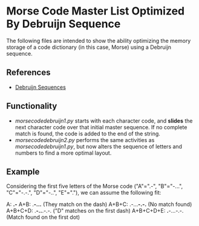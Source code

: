 # Morse Code Master List Optimized By Debruijn Sequence

The following files are intended to show the ability optimizing the memory storage of a code dictionary (in this case, Morse) using a Debruijn sequence.

## References
  * [Debruijn Sequences](https://en.wikipedia.org/wiki/De_Bruijn_sequence)
	
## Functionality
  * *morsecodedebruijn1.py* starts with each character code, and **slides** the next character code over that initial master sequence.  If no complete match is found, the code is added to the end of the string.
  * *morsecodedebruijn2.py* performs the same activities as *morsecodedebruijn1.py*, but now alters the sequence of letters and numbers to find a more optimal layout.  
	
## Example 
Considering the first five letters of the Morse code ("A"=".-", "B"="-...", "C"="-.-.", "D"="-..", "E"="."), we can assume the following fit:

A:			**.-**
A+B:		.**-...** (They match on the dash)
A+B+C:		.-...**-.-.** (No match found) 
A+B+C+D:	.**-..**.-.-. ("D" matches on the first dash)
A+B+C+D+E:  **.**-...-.-. (Match found on the first dot)